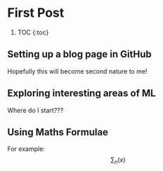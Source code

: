 # First Post

1. TOC
{:toc}

## Setting up a blog page in GitHub

Hopefully this will become second nature to me! 

## Exploring interesting areas of ML

Where do I start???

## Using Maths Formulae

For example:
$$
\sum_n (x)
$$
